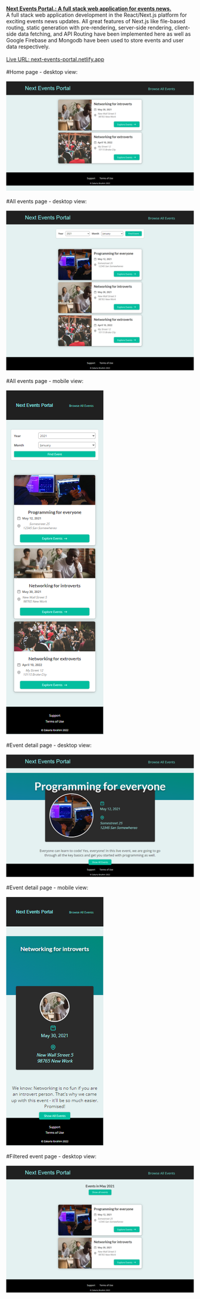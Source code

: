<ins>**Next Events Portal.: A full stack web application for events news.**</ins>
<br />
A full stack web application development in the React/Next.js platform for exciting events news updates. All great features of Next.js like file-based routing, static generation with pre-rendering, server-side rendering, client-side data fetching, and API Routing have been implemented here as well as Google Firebase and Mongodb have been used to store events and user data respectively.
<br /><br />
<ins>Live URL: [next-events-portal.netlify.app](https://next-events-portal.netlify.app/)</ins>
<br /><br />
#Home page - desktop view:
<br /><br />
![Home Page](screenshots/home-page.png)
<br /><br />
#All events page - desktop view:
<br /><br />
![All Events Page](screenshots/all-events-page.png)
<br /><br />
#All events page - mobile view:
<br /><br />
![All Events Page](screenshots/all-events-page-mobile.png)
<br /><br />
#Event detail page - desktop view:
<br /><br />
![Event Detail Page](screenshots/event-detail-page.png)
<br /><br />
#Event detail page - mobile view:
<br /><br />
![Event Detail Page](screenshots/event-detail-page-mobile.png)
<br /><br />
#Filtered event page - desktop view:
<br /><br />
![Filtered Event Page](screenshots/filtered-event-page.png)
<br /><br />